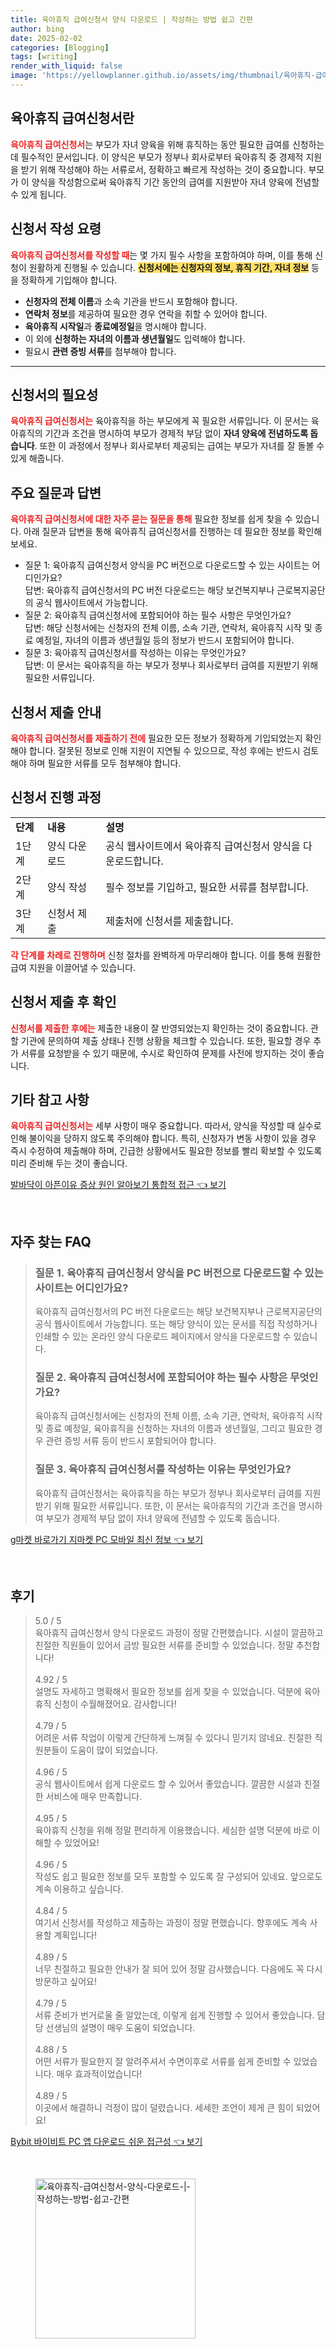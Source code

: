 ```yaml
---
title: 육아휴직 급여신청서 양식 다운로드 | 작성하는 방법 쉽고 간편
author: bing
date: 2025-02-02
categories: [Blogging]
tags: [writing]
render_with_liquid: false
image: 'https://yellowplanner.github.io/assets/img/thumbnail/육아휴직-급여신청서-양식-다운로드-|-작성하는-방법-쉽고-간편.webp'
---
```



<h2 id='육아휴직 급여신청서란'>육아휴직 급여신청서란</h2>

<p><b><span style="color: #ee2323;">육아휴직 급여신청서</span></b>는 부모가 자녀 양육을 위해 휴직하는 동안 필요한 급여를 신청하는 데 필수적인 문서입니다. 이 양식은 부모가 정부나 회사로부터 육아휴직 중 경제적 지원을 받기 위해 작성해야 하는 서류로서, 정확하고 빠르게 작성하는 것이 중요합니다. 부모가 이 양식을 작성함으로써 육아휴직 기간 동안의 급여를 지원받아 자녀 양육에 전념할 수 있게 됩니다.</p>

<h2 id='신청서 작성 요령'>신청서 작성 요령</h2>

<p><b><span style="color: #ee2323;">육아휴직 급여신청서를 작성할 때</span></b>는 몇 가지 필수 사항을 포함하여야 하며, 이를 통해 신청이 원활하게 진행될 수 있습니다. <b><span style="background-color: #ffe066;">신청서에는 신청자의 정보, 휴직 기간, 자녀 정보</span></b> 등을 정확하게 기입해야 합니다.</p>

<ul>
    <li><b>신청자의 전체 이름</b>과 소속 기관을 반드시 포함해야 합니다.</li>
    <li><b>연락처 정보</b>를 제공하여 필요한 경우 연락을 취할 수 있어야 합니다.</li>
    <li><b>육아휴직 시작일</b>과 <b>종료예정일</b>을 명시해야 합니다.</li>
    <li>이 외에 <b>신청하는 자녀의 이름과 생년월일</b>도 입력해야 합니다.</li>
    <li>필요시 <b>관련 증빙 서류</b>를 첨부해야 합니다.</li>
</ul>

<hr />

<h2 id='신청서의 필요성'>신청서의 필요성</h2>

<p><b><span style="color: #ee2323;">육아휴직 급여신청서는</span></b> 육아휴직을 하는 부모에게 꼭 필요한 서류입니다. 이 문서는 육아휴직의 기간과 조건을 명시하여 부모가 경제적 부담 없이 <b>자녀 양육에 전념하도록 돕습니다</b>. 또한 이 과정에서 정부나 회사로부터 제공되는 급여는 부모가 자녀를 잘 돌볼 수 있게 해줍니다.</p>

<h2 id='주요 질문과 답변'>주요 질문과 답변</h2>

<p><b><span style="color: #ee2323;">육아휴직 급여신청서에 대한 자주 묻는 질문을 통해</span></b> 필요한 정보를 쉽게 찾을 수 있습니다. 아래 질문과 답변을 통해 육아휴직 급여신청서를 진행하는 데 필요한 정보를 확인해 보세요.</p>

<ul>
    <li>질문 1: 육아휴직 급여신청서 양식을 PC 버전으로 다운로드할 수 있는 사이트는 어디인가요? <br />
    답변: 육아휴직 급여신청서의 PC 버전 다운로드는 해당 보건복지부나 근로복지공단의 공식 웹사이트에서 가능합니다.</li>
    <li>질문 2: 육아휴직 급여신청서에 포함되어야 하는 필수 사항은 무엇인가요? <br />
    답변: 해당 신청서에는 신청자의 전체 이름, 소속 기관, 연락처, 육아휴직 시작 및 종료 예정일, 자녀의 이름과 생년월일 등의 정보가 반드시 포함되어야 합니다.</li>
    <li>질문 3: 육아휴직 급여신청서를 작성하는 이유는 무엇인가요? <br />
    답변: 이 문서는 육아휴직을 하는 부모가 정부나 회사로부터 급여를 지원받기 위해 필요한 서류입니다.</li>
</ul>

<h2 id='신청서 제출 안내'>신청서 제출 안내</h2>

<p><b><span style="color: #ee2323;">육아휴직 급여신청서를 제출하기 전에</span></b> 필요한 모든 정보가 정확하게 기입되었는지 확인해야 합니다. 잘못된 정보로 인해 지원이 지연될 수 있으므로, 작성 후에는 반드시 검토해야 하며 필요한 서류를 모두 첨부해야 합니다.</p>

<h2 id='신청서 진행 과정'>신청서 진행 과정</h2>

<table>
    <tr>
        <td><b>단계</b></td>
        <td><b>내용</b></td>
        <td><b>설명</b></td>
    </tr>
    <tr>
        <td>1단계</td>
        <td>양식 다운로드</td>
        <td>공식 웹사이트에서 육아휴직 급여신청서 양식을 다운로드합니다.</td>
    </tr>
    <tr>
        <td>2단계</td>
        <td>양식 작성</td>
        <td>필수 정보를 기입하고, 필요한 서류를 첨부합니다.</td>
    </tr>
    <tr>
        <td>3단계</td>
        <td>신청서 제출</td>
        <td>제출처에 신청서를 제출합니다.</td>
    </tr>
</table>

<p><b><span style="color: #ee2323;">각 단계를 차례로 진행하며</span></b> 신청 절차를 완벽하게 마무리해야 합니다. 이를 통해 원활한 급여 지원을 이끌어낼 수 있습니다.</p>

<h2 id='신청서 제출 후 확인'>신청서 제출 후 확인</h2>

<p><b><span style="color: #ee2323;">신청서를 제출한 후에는</span></b> 제출한 내용이 잘 반영되었는지 확인하는 것이 중요합니다. 관할 기관에 문의하여 제출 상태나 진행 상황을 체크할 수 있습니다. 또한, 필요할 경우 추가 서류를 요청받을 수 있기 때문에, 수시로 확인하여 문제를 사전에 방지하는 것이 좋습니다.</p>

<h2 id='기타 참고 사항'>기타 참고 사항</h2>

<p><b><span style="color: #ee2323;">육아휴직 급여신청서는</span></b> 세부 사항이 매우 중요합니다. 따라서, 양식을 작성할 때 실수로 인해 불이익을 당하지 않도록 주의해야 합니다. 특히, 신청자가 변동 사항이 있을 경우 즉시 수정하여 제출해야 하며, 긴급한 상황에서도 필요한 정보를 빨리 확보할 수 있도록 미리 준비해 두는 것이 좋습니다.</p>


<p><a class="click-button" title="발바닥이 아픈이유 증상 원인 알아보기 통합적 접근" href="https://yellowplanner.github.io/posts/%EB%B0%9C%EB%B0%94%EB%8B%A5%EC%9D%B4-%EC%95%84%ED%94%88%EC%9D%B4%EC%9C%A0-%EC%A6%9D%EC%83%81-%EC%9B%90%EC%9D%B8-%EC%95%8C%EC%95%84%EB%B3%B4%EA%B8%B0-%ED%86%B5%ED%95%A9%EC%A0%81-%EC%A0%91%EA%B7%BC/" rel="dofollow">발바닥이 아픈이유 증상 원인 알아보기 통합적 접근 👈 보기</a></p><br>
<h2 id='자주_찾는_FAQ'>자주 찾는 FAQ</h2>
<div itemscope="" itemtype="https://schema.org/FAQPage"> 
<blockquote> 
<div itemscope="" itemprop="mainEntity" itemtype="https://schema.org/Question"> 
<h3 itemprop="name">질문 1. 육아휴직 급여신청서 양식을 PC 버전으로 다운로드할 수 있는 사이트는 어디인가요?</h3> 
<div itemscope="" itemprop="acceptedAnswer" itemtype="https://schema.org/Answer"> 
<span itemprop="text"> 
<p>육아휴직 급여신청서의 PC 버전 다운로드는 해당 보건복지부나 근로복지공단의 공식 웹사이트에서 가능합니다. 또는 해당 양식이 있는 문서를 직접 작성하거나 인쇄할 수 있는 온라인 양식 다운로드 페이지에서 양식을 다운로드할 수 있습니다.</p> 
</span> 
</div> 
</div> 
<div itemscope="" itemprop="mainEntity" itemtype="https://schema.org/Question"> 
<h3 itemprop="name">질문 2. 육아휴직 급여신청서에 포함되어야 하는 필수 사항은 무엇인가요?</h3> 
<div itemscope="" itemprop="acceptedAnswer" itemtype="https://schema.org/Answer"> 
<span itemprop="text"> 
<p>육아휴직 급여신청서에는 신청자의 전체 이름, 소속 기관, 연락처, 육아휴직 시작 및 종료 예정일, 육아휴직을 신청하는 자녀의 이름과 생년월일, 그리고 필요한 경우 관련 증빙 서류 등이 반드시 포함되어야 합니다.</p> 
</span> 
</div> 
</div> 
<div itemscope="" itemprop="mainEntity" itemtype="https://schema.org/Question"> 
<h3 itemprop="name">질문 3. 육아휴직 급여신청서를 작성하는 이유는 무엇인가요?</h3> 
<div itemscope="" itemprop="acceptedAnswer" itemtype="https://schema.org/Answer"> 
<span itemprop="text"> 
<p>육아휴직 급여신청서는 육아휴직을 하는 부모가 정부나 회사로부터 급여를 지원받기 위해 필요한 서류입니다. 또한, 이 문서는 육아휴직의 기간과 조건을 명시하여 부모가 경제적 부담 없이 자녀 양육에 전념할 수 있도록 돕습니다.</p> 
</span> 
</div> 
</div> 
</blockquote> 
</div>
<p><a class="click-button" title="g마켓 바로가기 지마켓 PC 모바일 최신 정보" href="https://yellowplanner.github.io/posts/g%EB%A7%88%EC%BC%93-%EB%B0%94%EB%A1%9C%EA%B0%80%EA%B8%B0-%EC%A7%80%EB%A7%88%EC%BC%93-PC-%EB%AA%A8%EB%B0%94%EC%9D%BC-%EC%B5%9C%EC%8B%A0-%EC%A0%95%EB%B3%B4/" rel="dofollow">g마켓 바로가기 지마켓 PC 모바일 최신 정보 👈 보기</a></p><br>
<h2 id='후기'>후기</h2>
<div itemscope itemtype="https://schema.org/Product">
  <blockquote>
  <div itemprop="review" itemscope itemtype="https://schema.org/Review">
      <div itemprop="reviewRating" itemscope itemtype="https://schema.org/Rating"> <span itemprop="ratingValue">5.0</span> / <span itemprop="bestRating">5</span> </div>
      <span itemprop="reviewBody">육아휴직 급여신청서 양식 다운로드 과정이 정말 간편했습니다. 시설이 깔끔하고 친절한 직원들이 있어서 금방 필요한 서류를 준비할 수 있었습니다. 정말 추천합니다!</span>
  </div>
  <br>
  <div itemprop="review" itemscope itemtype="https://schema.org/Review">
      <div itemprop="reviewRating" itemscope itemtype="https://schema.org/Rating"> <span itemprop="ratingValue">4.92</span> / <span itemprop="bestRating">5</span> </div>
      <span itemprop="reviewBody">설명도 자세하고 명확해서 필요한 정보를 쉽게 찾을 수 있었습니다. 덕분에 육아휴직 신청이 수월해졌어요. 감사합니다!</span>
  </div>
  <br>
  <div itemprop="review" itemscope itemtype="https://schema.org/Review">
      <div itemprop="reviewRating" itemscope itemtype="https://schema.org/Rating"> <span itemprop="ratingValue">4.79</span> / <span itemprop="bestRating">5</span> </div>
      <span itemprop="reviewBody">어려운 서류 작업이 이렇게 간단하게 느껴질 수 있다니 믿기지 않네요. 친절한 직원분들이 도움이 많이 되었습니다.</span>
  </div>
  <br>
  <div itemprop="review" itemscope itemtype="https://schema.org/Review">
      <div itemprop="reviewRating" itemscope itemtype="https://schema.org/Rating"> <span itemprop="ratingValue">4.96</span> / <span itemprop="bestRating">5</span> </div>
      <span itemprop="reviewBody">공식 웹사이트에서 쉽게 다운로드 할 수 있어서 좋았습니다. 깔끔한 시설과 친절한 서비스에 매우 만족합니다.</span>
  </div>
  <br>
  <div itemprop="review" itemscope itemtype="https://schema.org/Review">
      <div itemprop="reviewRating" itemscope itemtype="https://schema.org/Rating"> <span itemprop="ratingValue">4.95</span> / <span itemprop="bestRating">5</span> </div>
      <span itemprop="reviewBody">육아휴직 신청을 위해 정말 편리하게 이용했습니다. 세심한 설명 덕분에 바로 이해할 수 있었어요!</span>
  </div>
  <br>
  <div itemprop="review" itemscope itemtype="https://schema.org/Review">
      <div itemprop="reviewRating" itemscope itemtype="https://schema.org/Rating"> <span itemprop="ratingValue">4.96</span> / <span itemprop="bestRating">5</span> </div>
      <span itemprop="reviewBody">작성도 쉽고 필요한 정보를 모두 포함할 수 있도록 잘 구성되어 있네요. 앞으로도 계속 이용하고 싶습니다.</span>
  </div>
  <br>
  <div itemprop="review" itemscope itemtype="https://schema.org/Review">
      <div itemprop="reviewRating" itemscope itemtype="https://schema.org/Rating"> <span itemprop="ratingValue">4.84</span> / <span itemprop="bestRating">5</span> </div>
      <span itemprop="reviewBody">여기서 신청서를 작성하고 제출하는 과정이 정말 편했습니다. 향후에도 계속 사용할 계획입니다!</span>
  </div>
  <br>
  <div itemprop="review" itemscope itemtype="https://schema.org/Review">
      <div itemprop="reviewRating" itemscope itemtype="https://schema.org/Rating"> <span itemprop="ratingValue">4.89</span> / <span itemprop="bestRating">5</span> </div>
      <span itemprop="reviewBody">너무 친절하고 필요한 안내가 잘 되어 있어 정말 감사했습니다. 다음에도 꼭 다시 방문하고 싶어요!</span>
  </div>
  <br>
  <div itemprop="review" itemscope itemtype="https://schema.org/Review">
      <div itemprop="reviewRating" itemscope itemtype="https://schema.org/Rating"> <span itemprop="ratingValue">4.79</span> / <span itemprop="bestRating">5</span> </div>
      <span itemprop="reviewBody">서류 준비가 번거로울 줄 알았는데, 이렇게 쉽게 진행할 수 있어서 좋았습니다. 담당 선생님의 설명이 매우 도움이 되었습니다.</span>
  </div>
  <br>
  <div itemprop="review" itemscope itemtype="https://schema.org/Review">
      <div itemprop="reviewRating" itemscope itemtype="https://schema.org/Rating"> <span itemprop="ratingValue">4.88</span> / <span itemprop="bestRating">5</span> </div>
      <span itemprop="reviewBody">어떤 서류가 필요한지 잘 알려주셔서 수면이후로 서류를 쉽게 준비할 수 있었습니다. 매우 효과적이었습니다!</span>
  </div>
  <br>
  <div itemprop="review" itemscope itemtype="https://schema.org/Review">
      <div itemprop="reviewRating" itemscope itemtype="https://schema.org/Rating"> <span itemprop="ratingValue">4.89</span> / <span itemprop="bestRating">5</span> </div>
      <span itemprop="reviewBody">이곳에서 해결하니 걱정이 많이 덜렸습니다. 세세한 조언이 제게 큰 힘이 되었어요!</span>
  </div>
  </blockquote>
</div>
<p><a class="click-button" title="Bybit 바이비트 PC 앱 다운로드 쉬운 접근성" href="https://yellowplanner.github.io/posts/Bybit-%EB%B0%94%EC%9D%B4%EB%B9%84%ED%8A%B8-PC-%EC%95%B1-%EB%8B%A4%EC%9A%B4%EB%A1%9C%EB%93%9C-%EC%89%AC%EC%9A%B4-%EC%A0%91%EA%B7%BC%EC%84%B1/" rel="dofollow">Bybit 바이비트 PC 앱 다운로드 쉬운 접근성 👈 보기</a></p><br>
<figure class="image"><img src="https://yellowplanner.github.io/assets/img/thumbnail/육아휴직-급여신청서-양식-다운로드-|-작성하는-방법-쉽고-간편.webp" alt="육아휴직-급여신청서-양식-다운로드-|-작성하는-방법-쉽고-간편" width="256" height="256"></figure>